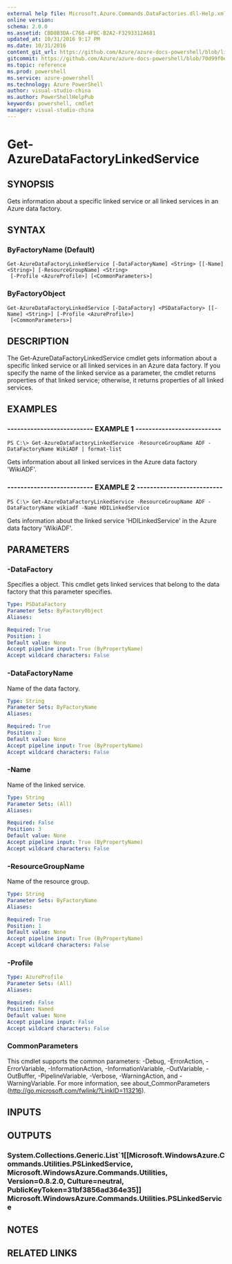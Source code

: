 ```yaml
---
external help file: Microsoft.Azure.Commands.DataFactories.dll-Help.xml
online version: 
schema: 2.0.0
ms.assetid: CBD8B3DA-C768-4FBC-B2A2-F3293312A681
updated_at: 10/31/2016 9:17 PM
ms.date: 10/31/2016
content_git_url: https://github.com/Azure/azure-docs-powershell/blob/live/azureps-cmdlets-docs/ResourceManager/AzureRM.DataFactories/v0.9.8/Get-AzureDataFactoryLinkedService.md
gitcommit: https://github.com/Azure/azure-docs-powershell/blob/70d99f0e924efe152eb73454f7898f92d5a5db64/azureps-cmdlets-docs/ResourceManager/AzureRM.DataFactories/v0.9.8/Get-AzureDataFactoryLinkedService.md
ms.topic: reference
ms.prod: powershell
ms.service: azure-powershell
ms.technology: Azure PowerShell
author: visual-studio-china
ms.author: PowerShellHelpPub
keywords: powershell, cmdlet
manager: visual-studio-china
---
```


# Get-AzureDataFactoryLinkedService

## SYNOPSIS
Gets information about a specific linked service or all linked services in an Azure data factory.

## SYNTAX

### ByFactoryName (Default)
```
Get-AzureDataFactoryLinkedService [-DataFactoryName] <String> [[-Name] <String>] [-ResourceGroupName] <String>
 [-Profile <AzureProfile>] [<CommonParameters>]
```

### ByFactoryObject
```
Get-AzureDataFactoryLinkedService [-DataFactory] <PSDataFactory> [[-Name] <String>] [-Profile <AzureProfile>]
 [<CommonParameters>]
```

## DESCRIPTION
The Get-AzureDataFactoryLinkedService cmdlet gets information about a specific linked service or all linked services in an Azure data factory.
If you specify the name of the linked service as a parameter, the cmdlet returns properties of that linked service; otherwise, it returns properties of all linked services.

## EXAMPLES

### -------------------------- EXAMPLE 1 --------------------------
```
PS C:\> Get-AzureDataFactoryLinkedService -ResourceGroupName ADF -DataFactoryName WikiADF | format-list
```

Gets information about all linked services in the Azure data factory 'WikiADF'.

### -------------------------- EXAMPLE 2 --------------------------
```
PS C:\> Get-AzureDataFactoryLinkedService -ResourceGroupName ADF -DataFactoryName wikiadf -Name HDILinkedService
```

Gets information about the linked service 'HDILinkedService' in the Azure data factory 'WikiADF'.

## PARAMETERS

### -DataFactory
Specifies a  object.
This cmdlet gets linked services that belong to the data factory that this parameter specifies.

```yaml
Type: PSDataFactory
Parameter Sets: ByFactoryObject
Aliases: 

Required: True
Position: 1
Default value: None
Accept pipeline input: True (ByPropertyName)
Accept wildcard characters: False
```

### -DataFactoryName
Name of the data factory.

```yaml
Type: String
Parameter Sets: ByFactoryName
Aliases: 

Required: True
Position: 2
Default value: None
Accept pipeline input: True (ByPropertyName)
Accept wildcard characters: False
```

### -Name
Name of the linked service.

```yaml
Type: String
Parameter Sets: (All)
Aliases: 

Required: False
Position: 3
Default value: None
Accept pipeline input: True (ByPropertyName)
Accept wildcard characters: False
```

### -ResourceGroupName
Name of the resource group.

```yaml
Type: String
Parameter Sets: ByFactoryName
Aliases: 

Required: True
Position: 1
Default value: None
Accept pipeline input: True (ByPropertyName)
Accept wildcard characters: False
```

### -Profile

```yaml
Type: AzureProfile
Parameter Sets: (All)
Aliases: 

Required: False
Position: Named
Default value: None
Accept pipeline input: False
Accept wildcard characters: False
```

### CommonParameters
This cmdlet supports the common parameters: -Debug, -ErrorAction, -ErrorVariable, -InformationAction, -InformationVariable, -OutVariable, -OutBuffer, -PipelineVariable, -Verbose, -WarningAction, and -WarningVariable. For more information, see about_CommonParameters (http://go.microsoft.com/fwlink/?LinkID=113216).

## INPUTS

## OUTPUTS

### System.Collections.Generic.List`1[[Microsoft.WindowsAzure.Commands.Utilities.PSLinkedService, Microsoft.WindowsAzure.Commands.Utilities, Version=0.8.2.0, Culture=neutral, PublicKeyToken=31bf3856ad364e35]] Microsoft.WindowsAzure.Commands.Utilities.PSLinkedService

## NOTES

## RELATED LINKS


